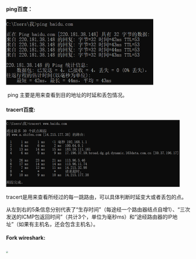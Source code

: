 #### ping百度：

<img src="ping.png" style="zoom:70%;" />

​		ping 主要是用来查看到目的地址的时延和丢包情况。



#### tracert百度:

<img src="tracert.png" style="zoom:50%;" />

​		tracert是用来查看所经过的每一跳路由，可以具体判断时延变大或者丢包的点。

​		从左到右的5条信息分别代表了“生存时间”（每途经一个路由器结点自增1）、“三次发送的ICMP包返回时间”（共计3个，单位为毫秒ms）和“途经路由器的IP地址”（如果有主机名，还会包含主机名）。

#### Fork wireshark:

<img src="C:\Users\我\Desktop\homework1\fork.png" style="zoom:33%;" />

​		
